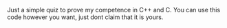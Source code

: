 Just a simple quiz to prove my competence in C++ and C. You can use this code however you want, just dont claim that it is yours. 
